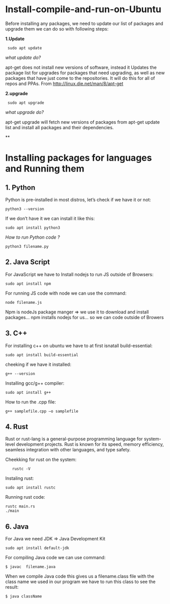 # Install-compile-and-run-on-Ubuntu

Before installing any packages, we need to update our list of packages and upgrade them we can do so with following steps:

**1.Update** 

     sudo apt update 

*what update do?* 

apt-get does not install new versions of software, instead it
Updates the package list for upgrades for packages that need upgrading, as well as new packages that have just come to the repositories. It will do this for all of repos and PPAs. From 
http://linux.die.net/man/8/apt-get

**2.upgrade**

     sudo apt upgrade 

*what upgrade do?*

apt-get  upgrade will fetch new versions of packages from apt-get update list and install all packages and their dependencies.

**

# Installing packages for languages and Running them


## **1. Python**

 Python is pre-installed in most distros,  let’s check if we have it or not:

    python3 --version
If we don’t have it we can install it like this:

    sudo apt install python3

*How to run Python code ?*

    python3 filename.py

## **2. Java Script**
For JavaScript we have to Install nodejs to run JS outside of Browsers:

    sudo apt install npm
For running JS code with
node we can use the command:

    node filename.js

Npm is nodeJs package manger => we use it to
download and install packages… npm installs
nodejs for us… so we can code outside of Browers

## 3. C++
For installing c++ on ubuntu we have to at first isnatall build-essential:

    sudo apt install build-essential

cheeking if we have it installed:

    g++ --version

Installing gcc/g++ compiler:

    sudo apt install g++
How to run the .cpp file:

    g++ samplefile.cpp –o samplefile

 

## 4. Rust

  Rust or rust-lang is a general-purpose programming language for system-level development projects. Rust is known for its speed, memory efficiency, seamless integration with other languages, and type safety.
  
Cheekking for rust on the system:
 
       rustc -V

Instaling rust:

    sudo apt install rustc

Running rust code:

    rustc main.rs
    ./main

## **6. Java**

For Java we need JDK => Java Development Kit

    sudo apt install default-jdk
For compiling Java code we can use command:

    $ javac  filename.java
When we compile Java code this gives us a filename.class file with the class name we used in our program we have to run this class to see the result:

    $ java className
